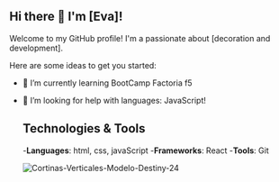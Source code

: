 ## Hi there 👋 I'm [Eva]!

Welcome to my GitHub profile! I'm a passionate about [decoration and development].


Here are some ideas to get you started:


- 🌱 I’m currently learning BootCamp Factoria f5

- 🤔 I’m looking for help with languages: JavaScript!

  ## Technologies & Tools
  -**Languages**: html, css, javaScript
  -**Frameworks**: React
  -**Tools**: Git


  ![Cortinas-Verticales-Modelo-Destiny-24](https://github.com/user-attachments/assets/511082a6-66bd-43a0-a73b-a17fdc903e2d)

  

  

